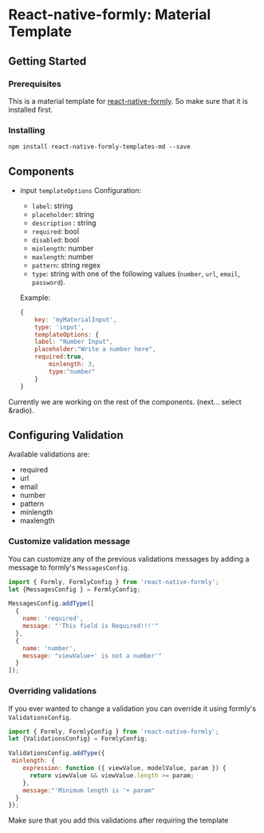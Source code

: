 # React-native-formly: Material Template

## Getting Started
### Prerequisites
This is a material template for [react-native-formly](https://github.com/Assem-Hafez/react-native-formly). So make sure that it is installed first.
### Installing
```
npm install react-native-formly-templates-md --save
```
## Components
* input
`templateOptions` Configuration:
	* `label`: string
	*  `placeholder`: string
	*  `description` : string
	*  `required`: bool
	*  `disabled`: bool
	*  `minlength`: number
	*  `maxlength`: number
	*  `pattern`: string regex
	*  `type`:  string with one of the following values (`number`, `url`, `email`, `password`).


	Example:
	```js
	{
	    key: 'myMaterialInput',
	    type: 'input',
	    templateOptions: {
		label: "Number Input",
		placeholder:"Write a number here",
		required:true,
	        minlength: 3,
	        type:"number"
	    }
	}
	```
Currently we are working on the rest of the components. (next... select &radio).

## Configuring Validation
Available validations are:

* required
* url
* email
* number
* pattern
* minlength
* maxlength

### Customize validation message
You can customize any of the previous validations messages by adding a message to formly's `MessagesConfig`.
```js
import { Formly, FormlyConfig } from 'react-native-formly';
let {MessagesConfig } = FormlyConfig;

MessagesConfig.addType([
  {
    name: 'required',
    message: "'This field is Required!!!'"
  },
  {
    name: 'number',
    message: "viewValue+' is not a number'"
  }
]);
```
### Overriding validations
If you ever wanted to change a validation you can override it using formly's `ValidationsConfig`. 
```js
import { Formly, FormlyConfig } from 'react-native-formly';
let {ValidationsConfig} = FormlyConfig;

ValidationsConfig.addType({
 minlength: {
    expression: function ({ viewValue, modelValue, param }) {
      return viewValue && viewValue.length >= param;
    },
    message:"'Minimum length is '+ param"
  }
});
```
Make sure that you add this validations after requiring the template
